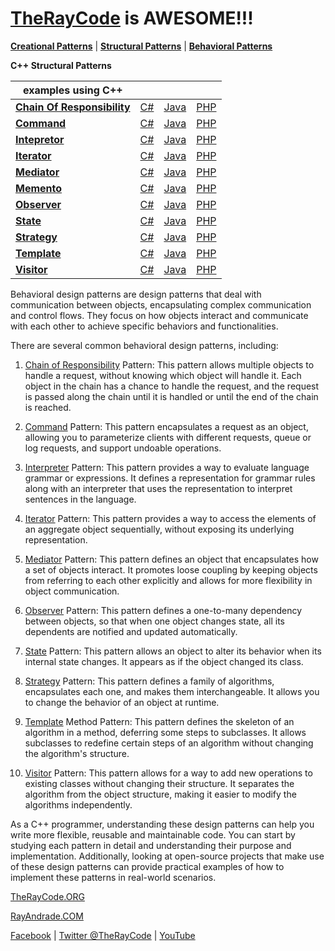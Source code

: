 # [TheRayCode](../../README.md) is AWESOME!!!

**[Creational Patterns](../Creational/README.md)** | **[Structural Patterns](../Structural/README.md)** | **[Behavioral Patterns](../Behavioral/README.md)**

**C++ Structural Patterns**

| examples using C++ | | | |
|----|---|---|---|
|**[Chain Of Responsibility](./ChainOfResponsibility/README.md)**  | [C#](../../Csharp/Behavioral/ChainOfResponsibility/README.md) | [Java](../../Java/Behavioral/ChainOfResponsibility/README.md) | [PHP](../../PHP/Behavioral/ChainOfResponsibility/README.md) |
|**[Command](./Command/README.md)**  | [C#](../../Csharp/Behavioral/Command/README.md) | [Java](../../Java/Behavioral/Command/README.md) | [PHP](../../PHP/Behavioral/Command/README.md) |
|**[Intepretor](./Intepretor/README.md)**  | [C#](../../Csharp/Behavioral/Intepretor/README.md) | [Java](../../Java/Behavioral/Intepretor/README.md) | [PHP](../../PHP/Behavioral/Intepretor/README.md) |
|**[Iterator](./Iterator/README.md)**  | [C#](../../Csharp/Behavioral/Iterator/README.md) | [Java](../../Java/Behavioral/Iterator/README.md) | [PHP](../../PHP/Behavioral/Iterator/README.md) |
|**[Mediator](./Mediator/README.md)**  | [C#](../../Csharp/Behavioral/Mediator/README.md) | [Java](../../Java/Behavioral/Mediator/README.md) | [PHP](../../PHP/Behavioral/Mediator/README.md) |
|**[Memento](./Memento/README.md)**  | [C#](../../Csharp/Behavioral/Memento/README.md) | [Java](../../Java/Behavioral/Memento/README.md) | [PHP](../../PHP/Behavioral/Memento/README.md) |
|**[Observer](./Observer/README.md)**  | [C#](../../Csharp/Behavioral/Observer/README.md) | [Java](../../Java/Behavioral/Observer/README.md) | [PHP](../../PHP/Behavioral/Observer/README.md) |
|**[State](./State/README.md)**  | [C#](../../Csharp/Behavioral/State/README.md) | [Java](../../Java/Behavioral/State/README.md) | [PHP](../../PHP/Behavioral/State/README.md) |
|**[Strategy](./Strategy/README.md)**  | [C#](../../Csharp/Behavioral/Strategy/README.md) | [Java](../../Java/Behavioral/Strategy/README.md) | [PHP](../../PHP/Behavioral/Strategy/README.md) |
|**[Template](./Template/README.md)**  | [C#](../../Csharp/Behavioral/Template/README.md) | [Java](../../Java/Behavioral/Template/README.md) | [PHP](../../PHP/Behavioral/Template/README.md) |
|**[Visitor](./Visitor/README.md)**  | [C#](../../Csharp/Behavioral/Visitor/README.md) | [Java](../../Java/Behavioral/Visitor/README.md) | [PHP](../../PHP/Behavioral/Visitor/README.md) |

Behavioral design patterns are design patterns that deal with communication between objects, encapsulating complex communication and control flows. They focus on how objects interact and communicate with each other to achieve specific behaviors and functionalities.

There are several common behavioral design patterns, including:

1. [Chain of Responsibility](./ChainOfResponsibility/README.md) Pattern: This pattern allows multiple objects to handle a request, without knowing which object will handle it. Each object in the chain has a chance to handle the request, and the request is passed along the chain until it is handled or until the end of the chain is reached.

2. [Command](./Command/README.md) Pattern: This pattern encapsulates a request as an object, allowing you to parameterize clients with different requests, queue or log requests, and support undoable operations.

3. [Interpreter](./Intepretor/README.md) Pattern: This pattern provides a way to evaluate language grammar or expressions. It defines a representation for grammar rules along with an interpreter that uses the representation to interpret sentences in the language.

4. [Iterator](./Iterator/README.md) Pattern: This pattern provides a way to access the elements of an aggregate object sequentially, without exposing its underlying representation.

5. [Mediator](./Mediator/README.md) Pattern: This pattern defines an object that encapsulates how a set of objects interact. It promotes loose coupling by keeping objects from referring to each other explicitly and allows for more flexibility in object communication.

6. [Observer](./Observer/README.md) Pattern: This pattern defines a one-to-many dependency between objects, so that when one object changes state, all its dependents are notified and updated automatically.

7. [State](./State/README.md) Pattern: This pattern allows an object to alter its behavior when its internal state changes. It appears as if the object changed its class.

8. [Strategy](./Strategy/README.md) Pattern: This pattern defines a family of algorithms, encapsulates each one, and makes them interchangeable. It allows you to change the behavior of an object at runtime.

9. [Template](./Template/README.md) Method Pattern: This pattern defines the skeleton of an algorithm in a method, deferring some steps to subclasses. It allows subclasses to redefine certain steps of an algorithm without changing the algorithm's structure.

10. [Visitor](./Visitor/README.md) Pattern: This pattern allows for a way to add new operations to existing classes without changing their structure. It separates the algorithm from the object structure, making it easier to modify the algorithms independently.

As a C++ programmer, understanding these design patterns can help you write more flexible, reusable and maintainable code. You can start by studying each pattern in detail and understanding their purpose and implementation. Additionally, looking at open-source projects that make use of these design patterns can provide practical examples of how to implement these patterns in real-world scenarios.


[TheRayCode.ORG](https://www.TheRayCode.org)

[RayAndrade.COM](https://www.RayAndrade.com)

[Facebook](https://www.facebook.com/TheRayCode/) | [Twitter @TheRayCode](https://www.twitter.com/TheRayCode/) | [YouTube](https://www.youtube.com/TheRayCode/)
